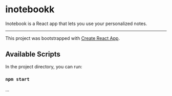 # inotebookk

Inotebook is a React app that lets you use your personalized notes.

---

This project was bootstrapped with [Create React App](https://github.com/facebook/create-react-app).

## Available Scripts

In the project directory, you can run:

### `npm start`
...
